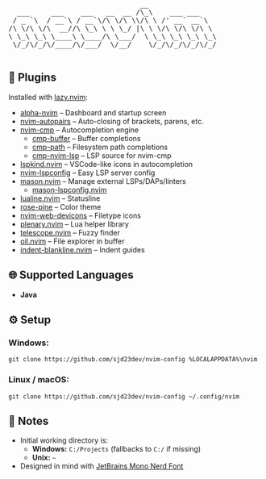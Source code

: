 <p align="center">
  <pre>
                               __                
  ___     ___    ___   __  __ /\_\    ___ ___    
 / _ `\  / __`\ / __`\/\ \/\ \\/\ \ /' __` __`\                                  My personal Neovim config :)
/\ \/\ \/\  __//\ \_\ \ \ \_/ |\ \ \/\ \/\ \/\ \                               Designed to be quiet and minimal
\ \_\ \_\ \____\ \____/\ \___/  \ \_\ \_\ \_\ \_\
 \/_/\/_/\/____/\/___/  \/__/    \/_/\/_/\/_/\/_/
  </pre>
</p>

## 🔌 Plugins

Installed with [lazy.nvim](https://github.com/folke/lazy.nvim):

- [alpha-nvim](https://github.com/goolord/alpha-nvim) – Dashboard and startup screen  
- [nvim-autopairs](https://github.com/windwp/nvim-autopairs) – Auto-closing of brackets, parens, etc.  
- [nvim-cmp](https://github.com/hrsh7th/nvim-cmp) – Autocompletion engine  
  - [cmp-buffer](https://github.com/hrsh7th/cmp-buffer) – Buffer completions  
  - [cmp-path](https://github.com/hrsh7th/cmp-path) – Filesystem path completions  
  - [cmp-nvim-lsp](https://github.com/hrsh7th/cmp-nvim-lsp) – LSP source for nvim-cmp
- [lspkind.nvim](https://github.com/onsails/lspkind.nvim) – VSCode-like icons in autocompletion  
- [nvim-lspconfig](https://github.com/neovim/nvim-lspconfig) – Easy LSP server config  
- [mason.nvim](https://github.com/williamboman/mason.nvim) – Manage external LSPs/DAPs/linters  
  - [mason-lspconfig.nvim](https://github.com/williamboman/mason-lspconfig.nvim)  
- [lualine.nvim](https://github.com/nvim-lualine/lualine.nvim) – Statusline  
- [rose-pine](https://github.com/rose-pine/neovim) – Color theme  
- [nvim-web-devicons](https://github.com/nvim-tree/nvim-web-devicons) – Filetype icons  
- [plenary.nvim](https://github.com/nvim-lua/plenary.nvim) – Lua helper library  
- [telescope.nvim](https://github.com/nvim-telescope/telescope.nvim) – Fuzzy finder  
- [oil.nvim](https://github.com/stevearc/oil.nvim) – File explorer in buffer  
- [indent-blankline.nvim](https://github.com/lukas-reineke/indent-blankline.nvim) – Indent guides  

## 🌐 Supported Languages

- **Java**

## ⚙️ Setup
### Windows:
`git clone https://github.com/sjd23dev/nvim-config %LOCALAPPDATA%\nvim`
### Linux / macOS:
`git clone https://github.com/sjd23dev/nvim-config ~/.config/nvim`

## 🧠 Notes

- Initial working directory is:
  - **Windows:** `C:/Projects` (fallbacks to `C:/` if missing)
  - **Unix:** `~`
- Designed in mind with [JetBrains Mono Nerd Font](https://www.nerdfonts.com/font-downloads)
